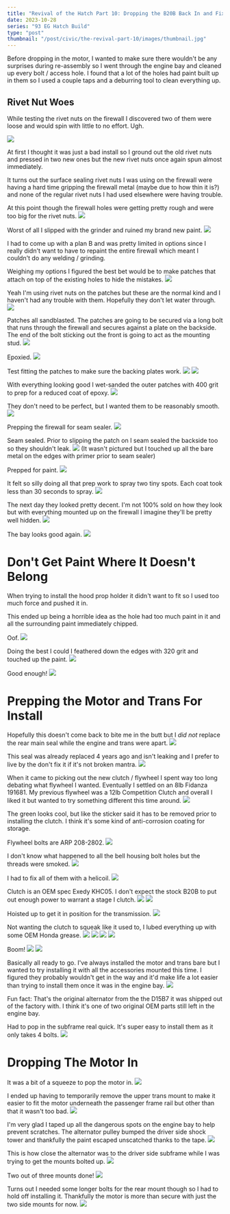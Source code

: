 ```yaml
---
title: "Revival of the Hatch Part 10: Dropping the B20B Back In and Fixing Some Mistakes"
date: 2023-10-28
series: "93 EG Hatch Build"
type: "post"
thumbnail: "/post/civic/the-revival-part-10/images/thumbnail.jpg"
---
```


Before dropping in the motor, I wanted to make sure there wouldn't be any surprises during re-assembly so I went through the engine bay and cleaned up every bolt / access hole. I found that a lot of the holes had paint built up in them so I used a couple taps and a deburring tool to clean everything up.

## Rivet Nut Woes

While testing the rivet nuts on the firewall I discovered two of them were loose and would spin with little to no effort. Ugh.

![](images/1.jpg)

At first I thought it was just a bad install so I ground out the old rivet nuts and pressed in two new ones but the new rivet nuts once again spun almost immediately.

It turns out the surface sealing rivet nuts I was using on the firewall were having a hard time gripping the firewall metal (maybe due to how thin it is?) and none of the regular rivet nuts I had used elsewhere were having trouble.

At this point though the firewall holes were getting pretty rough and were too big for the rivet nuts.
![](images/2.jpg)

Worst of all I slipped with the grinder and ruined my brand new paint.
![](images/3.jpg)

I had to come up with a plan B and was pretty limited in options since I really didn't want to have to repaint the entire firewall which meant I couldn't do any welding / grinding.

Weighing my options I figured the best bet would be to make patches that attach on top of the existing holes to hide the mistakes.
![](images/4.jpg)

Yeah I'm using rivet nuts on the patches but these are the normal kind and I haven't had any trouble with them. Hopefully they don't let water through.
![](images/5.jpg)

Patches all sandblasted. The patches are going to be secured via a long bolt that runs through the firewall and secures against a plate on the backside. The end of the bolt sticking out the front is going to act as the mounting stud.
![](images/6.jpg)

Epoxied.
![](images/7.jpg)

Test fitting the patches to make sure the backing plates work.
![](images/8.jpg)
![](images/10.jpg)

With everything looking good I wet-sanded the outer patches with 400 grit to prep for a reduced coat of epoxy.
![](images/11.jpg)

They don't need to be perfect, but I wanted them to be reasonably smooth.
![](images/12.jpg)

Prepping the firewall for seam sealer.
![](images/9.jpg)

Seam sealed. Prior to slipping the patch on I seam sealed the backside too so they shouldn't leak.
![](images/13.jpg)
(It wasn't pictured but I touched up all the bare metal on the edges with primer prior to seam sealer)

Prepped for paint.
![](images/14.jpg)

It felt so silly doing all that prep work to spray two tiny spots. Each coat took less than 30 seconds to spray.
![](images/15.jpg)

The next day they looked pretty decent. I'm not 100% sold on how they look but with everything mounted up on the firewall I imagine they'll be pretty well hidden.
![](images/16.jpg)

The bay looks good again.
![](images/17.jpg)

# Don't Get Paint Where It Doesn't Belong

When trying to install the hood prop holder it didn't want to fit so I used too much force and pushed it in.

This ended up being a horrible idea as the hole had too much paint in it and all the surrounding paint immediately chipped.

Oof.
![](images/18.jpg)

Doing the best I could I feathered down the edges with 320 grit and touched up the paint.
![](images/19.jpg)

Good enough!
![](images/20.jpg)

# Prepping the Motor and Trans For Install

Hopefully this doesn't come back to bite me in the butt but I _did not_ replace the rear main seal while the engine and trans were apart.
![](images/22.jpg)

This seal was already replaced 4 years ago and isn't leaking and I prefer to live by the don't fix it if it's not broken mantra.
![](images/23.jpg)

When it came to picking out the new clutch / flywheel I spent way too long debating what flywheel I wanted. Eventually I settled on an 8lb Fidanza 191681. My previous flywheel was a 12lb Competition Clutch and overall I liked it but wanted to try something different this time around.
![](images/24.jpg)

The green looks cool, but like the sticker said it has to be removed prior to installing the clutch. I think it's some kind of anti-corrosion coating for storage.

Flywheel bolts are ARP 208-2802.
![](images/25.jpg)

I don't know what happened to all the bell housing bolt holes but the threads were smoked.
![](images/26.jpg)

I had to fix all of them with a helicoil.
![](images/27.jpg)

Clutch is an OEM spec Exedy KHC05. I don't expect the stock B20B to put out enough power to warrant a stage I clutch.
![](images/28.jpg)
![](images/29.jpg)

Hoisted up to get it in position for the transmission.
![](images/30.jpg)

Not wanting the clutch to squeak like it used to, I lubed everything up with some OEM Honda grease.
![](images/31.jpg)
![](images/32.jpg)
![](images/33.jpg)
![](images/34.jpg)

Boom!
![](images/35.jpg)
![](images/36.jpg)

Basically all ready to go. I've always installed the motor and trans bare but I wanted to try installing it with all the accessories mounted this time. I figured they probably wouldn't get in the way and it'd make life a lot easier than trying to install them once it was in the engine bay.
![](images/37.jpg)

Fun fact: That's the original alternator from the the D15B7 it was shipped out of the factory with. I think it's one of two original OEM parts still left in the engine bay.

Had to pop in the subframe real quick. It's super easy to install them as it only takes 4 bolts.
![](images/38.jpg)

# Dropping The Motor In

It was a bit of a squeeze to pop the motor in.
![](images/39.jpg)

I ended up having to temporarily remove the upper trans mount to make it easier to fit the motor underneath the passenger frame rail but other than that it wasn't too bad.
![](images/40.jpg)

I'm very glad I taped up all the dangerous spots on the engine bay to help prevent scratches. The alternator pulley bumped the driver side shock tower and thankfully the paint escaped unscatched thanks to the tape.
![](images/41.jpg)

This is how close the alternator was to the driver side subframe while I was trying to get the mounts bolted up.
![](images/42.jpg)

Two out of three mounts done!
![](images/43.jpg)

Turns out I needed some longer bolts for the rear mount though so I had to hold off installing it. Thankfully the motor is more than secure with just the two side mounts for now.
![](images/44.jpg)
